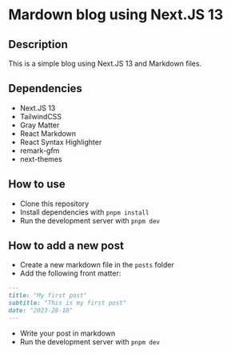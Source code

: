 # Mardown blog using Next.JS 13

## Description

This is a simple blog using Next.JS 13 and Markdown files.

## Dependencies

- Next.JS 13
- TailwindCSS
- Gray Matter
- React Markdown
- React Syntax Highlighter
- remark-gfm
- next-themes

## How to use

- Clone this repository
- Install dependencies with `pnpm install`
- Run the development server with `pnpm dev`

## How to add a new post

- Create a new markdown file in the `posts` folder
- Add the following front matter:

```md
---
title: "My first post"
subtitle: "This is my first post"
date: "2023-28-10"
---
```

- Write your post in markdown
- Run the development server with `pnpm dev`
